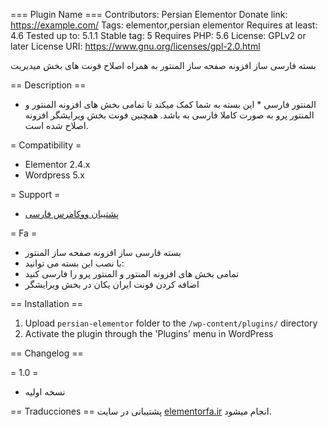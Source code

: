 === Plugin Name ===
Contributors: Persian Elementor
Donate link: https://example.com/
Tags: elementor,persian elementor
Requires at least: 4.6
Tested up to: 5.1.1
Stable tag: 5
Requires PHP: 5.6
License: GPLv2 or later
License URI: https://www.gnu.org/licenses/gpl-2.0.html

بسته فارسی ساز افزونه صفحه ساز المنتور به همراه اصلاح فونت های بخش میدیریت

== Description ==
* المنتور فارسی *
این بسته به شما کمک میکند تا تمامی بخش های افزونه المنتور و المنتور پرو به صورت کاملا فارسی به باشد. همچنین فونت بخش ویرایشگر افزونه اصلاح شده است.

= Compatibility =
* Elementor 2.4.x
* Wordpress 5.x

= Support =
*  [پشتیبان ووکامرس فارسی](http://woocommerce.ir/)

= Fa =
* بسته فارسی ساز افزونه صفحه ساز المنتور
* با نصب این بسته می توانید:
* تمامی بخش های افزونه المنتور و المنتور پرو را فارسی کنید
* اضافه کردن فونت ایران یکان در بخش ویرایشگر

== Installation ==

1. Upload `persian-elementor` folder to the `/wp-content/plugins/` directory
2. Activate the plugin through the 'Plugins' menu in WordPress

== Changelog ==

= 1.0 =
* نسخه اولیه


== Traducciones ==
پشتیبانی در سایت [elementorfa.ir](http://elementorfa.ir) انجام میشود.